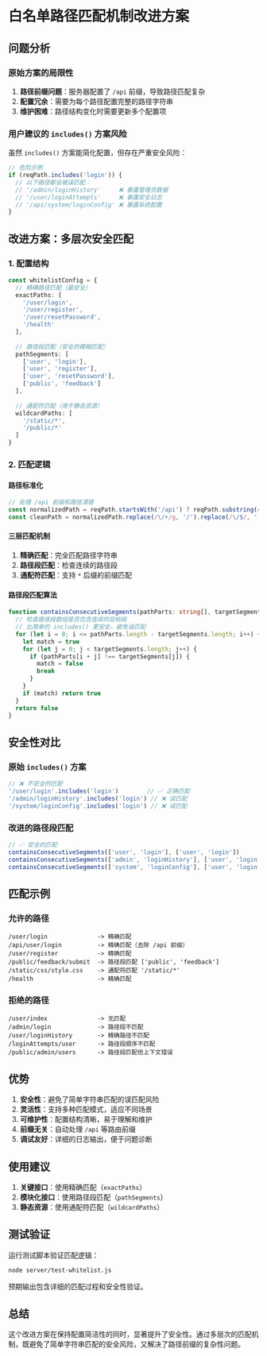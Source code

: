 # 白名单路径匹配机制改进方案

## 问题分析

### 原始方案的局限性
1. **路径前缀问题**：服务器配置了 `/api` 前缀，导致路径匹配复杂
2. **配置冗余**：需要为每个路径配置完整的路径字符串
3. **维护困难**：路径结构变化时需要更新多个配置项

### 用户建议的 `includes()` 方案风险
虽然 `includes()` 方案能简化配置，但存在严重安全风险：

```typescript
// 危险示例
if (reqPath.includes('login')) {
  // 以下路径都会被误匹配：
  // '/admin/loginHistory'     ❌ 暴露管理员数据
  // '/user/loginAttempts'     ❌ 暴露安全日志
  // '/api/system/loginConfig' ❌ 暴露系统配置
}
```

## 改进方案：多层次安全匹配

### 1. 配置结构

```typescript
const whitelistConfig = {
  // 精确路径匹配（最安全）
  exactPaths: [
    '/user/login',
    '/user/register', 
    '/user/resetPassword',
    '/health'
  ],
  
  // 路径段匹配（安全的模糊匹配）
  pathSegments: [
    ['user', 'login'],
    ['user', 'register'],
    ['user', 'resetPassword'],
    ['public', 'feedback']
  ],
  
  // 通配符匹配（用于静态资源）
  wildcardPaths: [
    '/static/*',
    '/public/*'
  ]
}
```

### 2. 匹配逻辑

#### 路径标准化
```typescript
// 处理 /api 前缀和路径清理
const normalizedPath = reqPath.startsWith('/api') ? reqPath.substring(4) : reqPath
const cleanPath = normalizedPath.replace(/\/+/g, '/').replace(/\/$/, '') || '/'
```

#### 三层匹配机制
1. **精确匹配**：完全匹配路径字符串
2. **路径段匹配**：检查连续的路径段
3. **通配符匹配**：支持 `*` 后缀的前缀匹配

#### 路径段匹配算法
```typescript
function containsConsecutiveSegments(pathParts: string[], targetSegments: string[]): boolean {
  // 检查路径段数组是否包含连续的目标段
  // 比简单的 includes() 更安全，避免误匹配
  for (let i = 0; i <= pathParts.length - targetSegments.length; i++) {
    let match = true
    for (let j = 0; j < targetSegments.length; j++) {
      if (pathParts[i + j] !== targetSegments[j]) {
        match = false
        break
      }
    }
    if (match) return true
  }
  return false
}
```

## 安全性对比

### 原始 `includes()` 方案
```typescript
// ❌ 不安全的匹配
'/user/login'.includes('login')        // ✅ 正确匹配
'/admin/loginHistory'.includes('login') // ❌ 误匹配
'/system/loginConfig'.includes('login') // ❌ 误匹配
```

### 改进的路径段匹配
```typescript
// ✅ 安全的匹配
containsConsecutiveSegments(['user', 'login'], ['user', 'login'])        // ✅ 正确匹配
containsConsecutiveSegments(['admin', 'loginHistory'], ['user', 'login']) // ✅ 正确拒绝
containsConsecutiveSegments(['system', 'loginConfig'], ['user', 'login']) // ✅ 正确拒绝
```

## 匹配示例

### 允许的路径
```
/user/login              -> 精确匹配
/api/user/login          -> 精确匹配（去除 /api 前缀）
/user/register           -> 精确匹配
/public/feedback/submit  -> 路径段匹配 ['public', 'feedback']
/static/css/style.css    -> 通配符匹配 '/static/*'
/health                  -> 精确匹配
```

### 拒绝的路径
```
/user/index              -> 无匹配
/admin/login             -> 路径段不匹配
/user/loginHistory       -> 精确路径不匹配
/loginAttempts/user      -> 路径段顺序不匹配
/public/admin/users      -> 路径段匹配但上下文错误
```

## 优势

1. **安全性**：避免了简单字符串匹配的误匹配风险
2. **灵活性**：支持多种匹配模式，适应不同场景
3. **可维护性**：配置结构清晰，易于理解和维护
4. **前缀无关**：自动处理 `/api` 等路由前缀
5. **调试友好**：详细的日志输出，便于问题诊断

## 使用建议

1. **关键接口**：使用精确匹配（`exactPaths`）
2. **模块化接口**：使用路径段匹配（`pathSegments`）
3. **静态资源**：使用通配符匹配（`wildcardPaths`）

## 测试验证

运行测试脚本验证匹配逻辑：
```bash
node server/test-whitelist.js
```

预期输出包含详细的匹配过程和安全性验证。

## 总结

这个改进方案在保持配置简洁性的同时，显著提升了安全性。通过多层次的匹配机制，既避免了简单字符串匹配的安全风险，又解决了路径前缀的复杂性问题。
